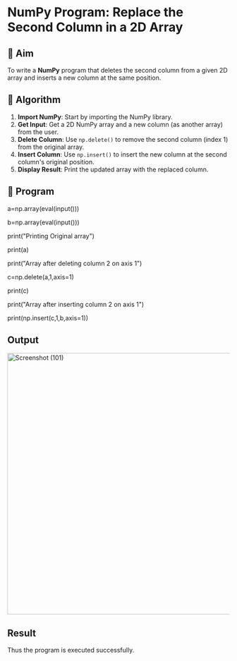 # NumPy Program: Replace the Second Column in a 2D Array

## 🎯 Aim
To write a **NumPy** program that deletes the second column from a given 2D array and inserts a new column at the same position.

## 🧠 Algorithm
1. **Import NumPy**: Start by importing the NumPy library.
2. **Get Input**: Get a 2D NumPy array and a new column (as another array) from the user.
3. **Delete Column**: Use `np.delete()` to remove the second column (index 1) from the original array.
4. **Insert Column**: Use `np.insert()` to insert the new column at the second column's original position.
5. **Display Result**: Print the updated array with the replaced column.

## 🧾 Program

a=np.array(eval(input()))

b=np.array(eval(input()))

print("Printing Original array")

print(a)

print("Array after deleting column 2 on axis 1")

c=np.delete(a,1,axis=1)

print(c)

print("Array after inserting column 2 on axis 1")

print(np.insert(c,1,b,axis=1))


## Output
<img width="1282" height="593" alt="Screenshot (101)" src="https://github.com/user-attachments/assets/d78d0c97-48fd-475c-bfc0-918848c097de" />

## Result
Thus the program is executed successfully.
